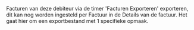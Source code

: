 Facturen van deze debiteur via de timer 'Facturen Exporteren' exporteren, dit kan nog worden ingesteld per Factuur in de Details van de factuur. Het gaat hier om een exportbestand met 1 specifieke opmaak.